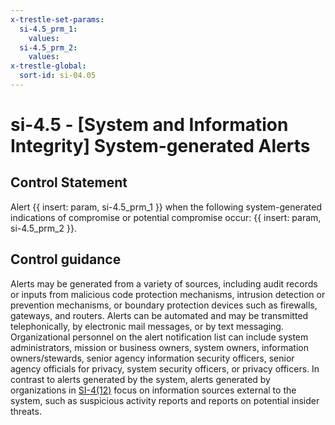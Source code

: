 ```yaml
---
x-trestle-set-params:
  si-4.5_prm_1:
    values:
  si-4.5_prm_2:
    values:
x-trestle-global:
  sort-id: si-04.05
---
```


# si-4.5 - \[System and Information Integrity\] System-generated Alerts

## Control Statement

Alert {{ insert: param, si-4.5_prm_1 }} when the following system-generated indications of compromise or potential compromise occur: {{ insert: param, si-4.5_prm_2 }}.

## Control guidance

Alerts may be generated from a variety of sources, including audit records or inputs from malicious code protection mechanisms, intrusion detection or prevention mechanisms, or boundary protection devices such as firewalls, gateways, and routers. Alerts can be automated and may be transmitted telephonically, by electronic mail messages, or by text messaging. Organizational personnel on the alert notification list can include system administrators, mission or business owners, system owners, information owners/stewards, senior agency information security officers, senior agency officials for privacy, system security officers, or privacy officers. In contrast to alerts generated by the system, alerts generated by organizations in [SI-4(12)](#si-4.12) focus on information sources external to the system, such as suspicious activity reports and reports on potential insider threats.
